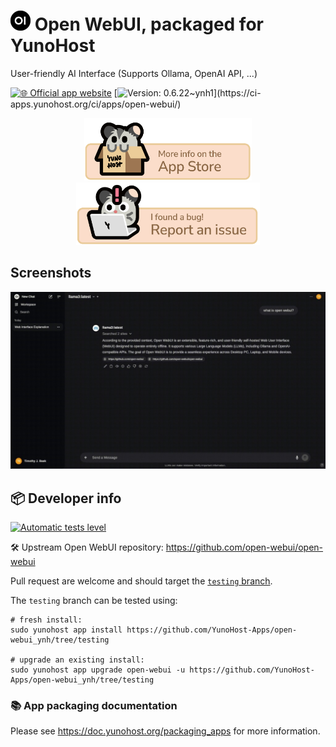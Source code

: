 <!--
N.B.: This README was automatically generated by <https://github.com/YunoHost/apps_tools/blob/main/readme_generator>
It shall NOT be edited by hand.
-->

<h1>
  <img src="https://raw.githubusercontent.com/YunoHost/apps/main/logos/open-webui.png" width="32px" alt="Logo of Open WebUI">
  Open WebUI, packaged for YunoHost
</h1>

User-friendly AI Interface (Supports Ollama, OpenAI API, ...)

[![🌐 Official app website](https://img.shields.io/badge/Official_app_website-darkgreen?style=for-the-badge)](https://openwebui.com/)
[![Version: 0.6.22~ynh1](https://img.shields.io/badge/Version-0.6.22~ynh1-rgba(0,150,0,1)?style=for-the-badge)](https://ci-apps.yunohost.org/ci/apps/open-webui/)

<div align="center">
<a href="https://apps.yunohost.org/app/open-webui"><img height="100px" src="https://github.com/YunoHost/yunohost-artwork/raw/refs/heads/main/badges/neopossum-badges/badge_more_info_on_the_appstore.svg"/></a>
<a href="https://github.com/YunoHost-Apps/open-webui_ynh/issues"><img height="100px" src="https://github.com/YunoHost/yunohost-artwork/raw/refs/heads/main/badges/neopossum-badges/badge_report_an_issue.svg"/></a>
</div>


## Screenshots
![Screenshot of Open WebUI](./doc/screenshots/openwebui.jpg)

## 📦 Developer info

[![Automatic tests level](https://apps.yunohost.org/badge/cilevel/open-webui)](https://ci-apps.yunohost.org/ci/apps/open-webui/)

🛠️ Upstream Open WebUI repository: <https://github.com/open-webui/open-webui>

Pull request are welcome and should target the [`testing` branch](https://github.com/YunoHost-Apps/open-webui_ynh/tree/testing).

The `testing` branch can be tested using:
```
# fresh install:
sudo yunohost app install https://github.com/YunoHost-Apps/open-webui_ynh/tree/testing

# upgrade an existing install:
sudo yunohost app upgrade open-webui -u https://github.com/YunoHost-Apps/open-webui_ynh/tree/testing
```

### 📚 App packaging documentation

Please see <https://doc.yunohost.org/packaging_apps> for more information.